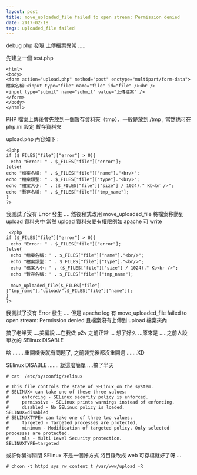 ```yaml
---
layout: post
title: move_uploaded_file failed to open stream: Permission denied
date: 2017-02-18
tags: uploaded_file failed
---
```

debug php 發現 上傳檔案異常 .....

先建立一個 test.php

```
<html>
<body>
<form action="upload.php" method="post" enctype="multipart/form-data">
檔案名稱:<input type="file" name="file" id="file" /><br />
<input type="submit" name="submit" value="上傳檔案" />
</form>
</body>
</html> 
```

PHP 檔案上傳後會先放到一個暫存資料夾（tmp），一般是放到 /tmp , 當然也可在 php.ini 設定 暫存資料夾

upload.php 內容如下 :

```
<?php
if ($_FILES["file"]["error"] > 0){
　echo "Error: " . $_FILES["file"]["error"];
}else{
echo "檔案名稱: " . $_FILES["file"]["name"]."<br/>";
echo "檔案類型: " . $_FILES["file"]["type"]."<br/>";
echo "檔案大小: " . ($_FILES["file"]["size"] / 1024)." Kb<br />";
echo "暫存名稱: " . $_FILES["file"]["tmp_name"];
}
?>
```

我測試了沒有 Error 發生 ....
然後程式改用 move_uploaded_file 將檔案移動到 upload 資料夾中
當然 upload 資料夾要有權限例如 apache 可 write 

```
 <?php
if ($_FILES["file"]["error"] > 0){
　echo "Error: " . $_FILES["file"]["error"];
}else{
　echo "檔案名稱: " . $_FILES["file"]["name"]."<br/>";
　echo "檔案類型: " . $_FILES["file"]["type"]."<br/>";
　echo "檔案大小: " . ($_FILES["file"]["size"] / 1024)." Kb<br />";
　echo "暫存名稱: " . $_FILES["file"]["tmp_name"];

　move_uploaded_file($_FILES["file"]["tmp_name"],"upload/".$_FILES["file"]["name"]);
}
?> 
```

我測試了沒有 Error 發生 ....
但是 apache log 有 move_uploaded_file failed to open stream: Permission denied
且檔案沒有上傳到 upload 檔案夾內

搞了老半天 ....美編說 ...在我做 p2v 之前正常 ...
想了好久 ...原來是 .....之前人設單次的 SElinux DISABLE

啥 ........重開機後就有問題了, 之前裝完後都沒重開過 .......XD

SElinux DISABLE ....... 就這麼簡單 ....搞了半天

```
# cat  /etc/sysconfig/selinux

# This file controls the state of SELinux on the system.
# SELINUX= can take one of these three values:
#     enforcing - SELinux security policy is enforced.
#     permissive - SELinux prints warnings instead of enforcing.
#     disabled - No SELinux policy is loaded.
SELINUX=disabled
# SELINUXTYPE= can take one of three two values:
#     targeted - Targeted processes are protected,
#     minimum - Modification of targeted policy. Only selected processes are protected.
#     mls - Multi Level Security protection.
SELINUXTYPE=targeted
```

或許你覺得關閉 SElinux 不是一個好方式 將目錄改成 web 可存檔就好了呀 ...

```
# chcon -t httpd_sys_rw_content_t /var/www/upload -R
```
